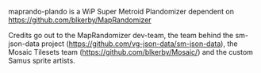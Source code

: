 maprando-plando is a WiP Super Metroid Plandomizer dependent on https://github.com/blkerby/MapRandomizer

Credits go out to the MapRandomizer dev-team, the team behind the sm-json-data project (https://github.com/vg-json-data/sm-json-data), the Mosaic Tilesets team (https://github.com/blkerby/Mosaic/) and the custom Samus sprite artists.
